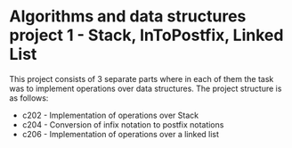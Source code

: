 # Algorithms and data structures project 1 - Stack, InToPostfix, Linked List

This project consists of 3 separate parts where in each of them the task was to implement operations over data structures.
The project structure is as follows:
 - c202 - Implementation of operations over Stack
 - c204 - Conversion of infix notation to postfix notations
 - c206 - Implementation of operations over a linked list
